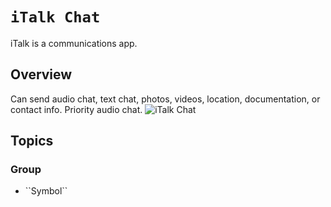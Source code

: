 # ``iTalk Chat``

iTalk is a communications app. 

## Overview

Can send audio chat, text chat, photos, videos, location, documentation, or contact info. Priority audio chat.
![iTalk Chat](iTalk.png)

## Topics

### <!--@START_MENU_TOKEN@-->Group<!--@END_MENU_TOKEN@-->

- <!--@START_MENU_TOKEN@-->``Symbol``<!--@END_MENU_TOKEN@-->
